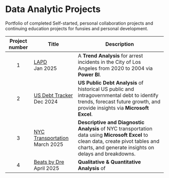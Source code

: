 # Data Analytic Projects
Portfolio of completed Self-started, personal collaboration projects and continuing education projects for funsies and personal development.

| Project number | Title | Description |
| :-----------: | ----------- |----------- |
| 1 | [LAPD](https://github.com/Tiffany-Bergett/Data_Analytic_Projects/tree/main/LAPD)<br>Jan 2025 | A **Trend Analysis** for arrest incidents in the City of Los Angeles from 2020 to 2004 via **Power BI**. |
| 2 | [US Debt Tracker](https://github.com/Tiffany-Bergett/Data_Analytic_Projects/tree/main/US%20Debt%20Tracker)<br>Dec 2024 |  **US Public Debt Analysis** of historical US public and intragovernmental debt to identify trends, forecast future growth, and provide insights via **Microsoft Excel**. |
| 3 | [NYC Transportation](https://github.com/Tiffany-Bergett/Data_Analytic_Projects/tree/main/NYC%20Transportation) March  2025 |  **Descriptive and Diagnostic Analysis** of NYC transportation data using **Microsoft Excel** to clean data, create pivot tables and charts, and generate insights on delays and breakdowns. |
| 4 | [Beats by Dre](https://github.com/Tiffany-Bergett/Data_Analytic_Projects/tree/main/Beats%20by%20Dre)<br>April  2025 |  **Qualitative & Quantitative Analysis** of |
